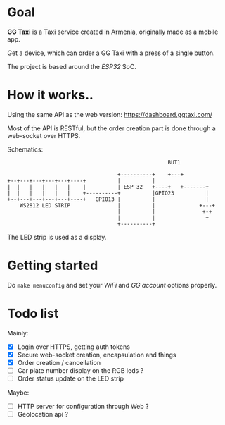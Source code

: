 
# Goal

**GG Taxi** is a Taxi service created in Armenia, originally made as a mobile app.

Get a device, which can order a GG Taxi with a press of a single button.

The project is based around the *ESP32* SoC.

# How it works..

Using the same API as the web version: https://dashboard.ggtaxi.com/

Most of the API is RESTful, but the order creation part is done through a web-socket over HTTPS.

Schematics:

```
                                                   BUT1

                                   +----------+    +---+
+--+---+---+---+---+----+          |          |
|  |   |   |   |   |    |          | ESP 32   +----+   +-------+
|  |   |   |   |   |    +----------+          |GPIO23          |
+--+---+---+---+---+----+   GPIO13 |          |                |
    WS2812 LED STRIP               |          |              +---+
                                   |          |               +-+
                                   |          |                +
                                   +----------+
```

The LED strip is used as a display.

# Getting started

Do `make menuconfig` and set your *WiFi* and *GG account* options properly.

# Todo list

Mainly:

- [x] Login over HTTPS, getting auth tokens
- [x] Secure web-socket creation, encapsulation and things
- [x] Order creation / cancellation
- [ ] Car plate number display on the RGB leds ?
- [ ] Order status update on the LED strip

Maybe:

- [ ] HTTP server for configuration through Web ?
- [ ] Geolocation api ?
